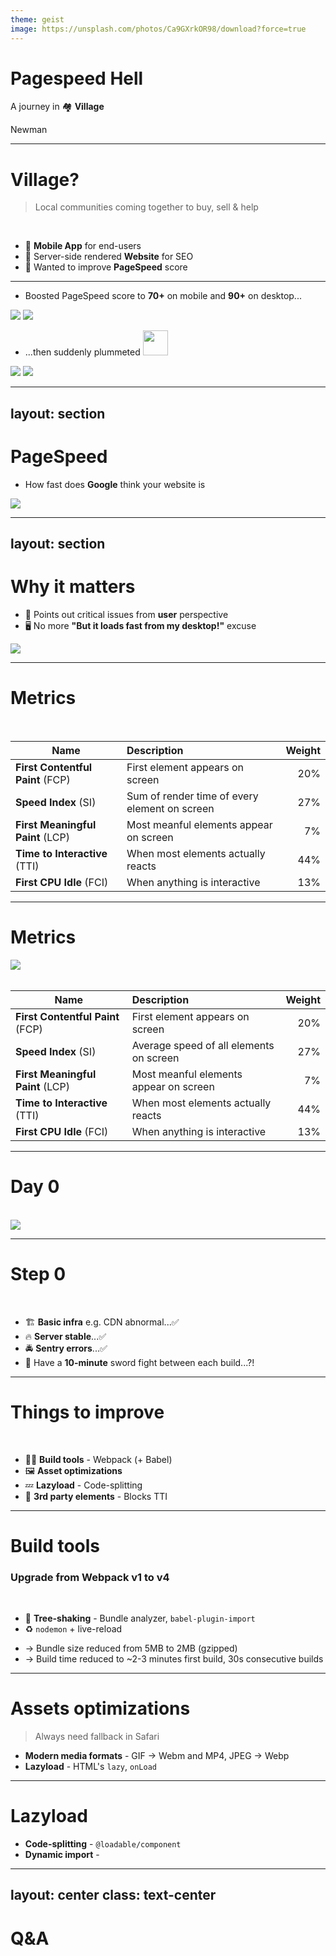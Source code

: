 ```yaml
---
theme: geist
image: https://unsplash.com/photos/Ca9GXrkOR98/download?force=true
---
```


# Pagespeed Hell

A journey in 🏘 **Village**

<div class="pt-12">
  Newman
</div>


<!--
Hello, last several weeks we have been talking about things that have clear answers, for example
all hail Tailwind, mind your pixels. This week we are gonna talk about something different, the Pagespeed hell
-->

---

# Village?

>  Local communities coming together to buy, sell & help

<br />

<v-clicks>

- 📱 **Mobile App** for end-users
- 🔋 Server-side rendered **Website** for SEO
- 🤔 Wanted to improve **PageSpeed** score

</v-clicks>

---

- Boosted PageSpeed score to **70+** on mobile and **90+** on desktop...

<div class="flex w-full gap-2">
  <Image class="flex-1 min-w-0" src="../assets/pagespeedv5-mobile.png" />
  <Image class="flex-1 min-w-0" src="../assets/pagespeedv5-desktop.png" />
</div>

- ...then suddenly plummeted <Image class="inline" width="40" src="../assets/sadfrog.png" />

<div class="flex w-full gap-2">
  <Image class="flex-1 min-w-0" src="../assets/pagespeedv7-mobile.png" />
  <Image class="flex-1 min-w-0" src="../assets/pagespeedv7-desktop.png" />
</div>

---
layout: section
---

# PageSpeed

- How fast does **Google** think your website is

<Image class="mx-auto h-[80vh] filter drop-shadow-lg" src="../assets/google-io-pagespeedv7-mobile.png" />

---
layout: section
---

# Why it matters

- 🤔 Points out critical issues from **user** perspective
- 🖥 No more **"But it loads fast from my desktop!"** excuse

<div class="mx-auto h-80 w-[80vw] overflow-y-scroll scrollbar-thin">
<a class="block" href="https://developers.google.com/speed/pagespeed/insights/?url=https%3A%2F%2Fevents.google.com%2Fio" target="_blank">
  <Image class="mx-auto w-[80vw] filter drop-shadow-lg" src="../assets/google-io-pagespeedv7-mobile.png" />
</a>
</div>

---

# Metrics

<br />

| Name        | Description           | Weight  |
| ------------- |:-------------| -----:|
| **First Contentful Paint** (FCP)     | First element appears on screen | 20% |
| **Speed Index** (SI)     | Sum of render time of every element on screen    | 27% |
| **First Meaningful Paint** (LCP) | Most meanful elements appear on screen |  7% |
| **Time to Interactive** (TTI) | When most elements actually reacts | 44% |
| **First CPU Idle** (FCI) | When anything is interactive | 13% |

---

# Metrics

<div class="fixed right-0 w-[60vw]">
  <Image class="filter drop-shadow-lg" src="../assets/pagespeed-metrics.png" />
</div>

<br />

| Name        | Description           | Weight  |
| ------------- |:-------------| -----:|
| **First Contentful Paint** (FCP)     | First element appears on screen | 20% |
| **Speed Index** (SI)     | Average speed of all elements on screen    | 27% |
| **First Meaningful Paint** (LCP) | Most meanful elements appear on screen |  7% |
| **Time to Interactive** (TTI) | When most elements actually reacts | 44% |
| **First CPU Idle** (FCI) | When anything is interactive | 13% |

---

# Day 0

<br>

<div class="mx-auto h-98 w-[80vw] overflow-y-scroll scrollbar-thin">
  <Image class="mx-auto w-[80vw] filter drop-shadow-lg" src="../assets/pagespeedv5-day-0.png" />
</div>

---

# Step 0

<br />

- 🏗 **Basic infra** e.g. CDN abnormal...✅
- 🔥 **Server stable**...✅
- 🚔 **Sentry errors**...✅
- 🤺 Have a **10-minute** sword fight between each build...?!

---

# Things to improve

<br />

- 👨‍🍳 **Build tools** - Webpack (+ Babel)
- 🖼 **Asset optimizations**
- 💤 **Lazyload** - Code-splitting
- 🤥 **3rd party elements** - Blocks TTI

---

# Build tools

### Upgrade from Webpack v1 to v4

<br />

- 🌲 **Tree-shaking** - Bundle analyzer, `babel-plugin-import`
- ♻ `nodemon` + live-reload

<div class="pt-12" />

- -> Bundle size reduced from 5MB to 2MB (gzipped)
- -> Build time reduced to ~2-3 minutes first build, 30s consecutive builds

---

# Assets optimizations

> Always need fallback in Safari

- **Modern media formats** - GIF -> Webm and MP4, JPEG -> Webp
- **Lazyload** - HTML's `lazy`, `onLoad`

---

# Lazyload

- **Code-splitting** - `@loadable/component`
- **Dynamic import** - 


---
layout: center
class: text-center
---

# Q&A
